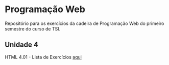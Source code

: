 
# Programação Web

Repositório para os exercícios da cadeira de Programação Web do primeiro semestre do curso de TSI.

## Unidade 4

HTML 4.01 - Lista de Exercícios [aqui](/Unidade%204/HTML%204.01)
